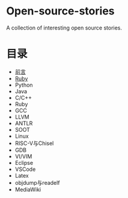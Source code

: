 # Open-source-stories
A collection of interesting open source stories.

# 目录
* [前言](1-preface.md)
* [Ruby](2-Ruby.md)
* Python
* Java
* C/C++
* Ruby
* GCC
* LLVM
* ANTLR
* SOOT
* Linux
* RISC-V与Chisel
* GDB
* VI/VIM
* Eclipse
* VSCode
* Latex
* objdump与readelf
* MediaWiki

